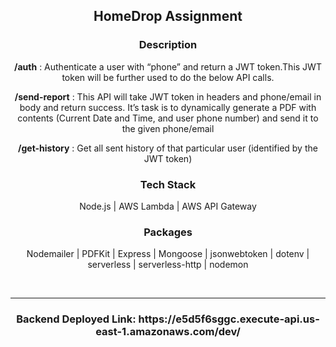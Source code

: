 <div align="center">
<h2>HomeDrop Assignment</h2>
</div>

<div align="center">
  <h3>Description</h3>
  <p><b>/auth</b> : Authenticate a user with “phone” and return a JWT token.This JWT token will be further used to do the below API calls.</p>
  <p><b>/send-report</b> : This API will take JWT token in headers and phone/email in body and return success. It’s task is to dynamically generate a PDF with contents (Current Date and Time, and user phone number) and send it to the given phone/email</p>
  <p><b>/get-history</b> : Get all sent history of that particular user (identified by the JWT token)</p>
</div>

<div align="center">
  <h3>Tech Stack</h3>
  <p>Node.js | AWS Lambda | AWS API Gateway</p>
</div>

<div align="center">
  <h3>Packages</h3>
  <p>Nodemailer | PDFKit | Express | Mongoose | jsonwebtoken | dotenv | serverless | serverless-http | nodemon</p>
</div>
<br>
<hr>

<div align="center">
  <h3><b>Backend Deployed Link</b>: https://e5d5f6sggc.execute-api.us-east-1.amazonaws.com/dev/</h3>
</div>
